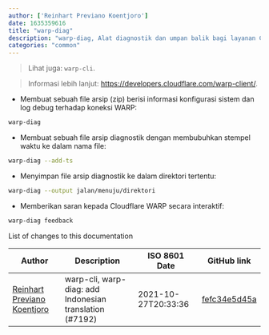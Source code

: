 ```yaml
---
author: ['Reinhart Previano Koentjoro']
date: 1635359616
title: "warp-diag"
description: "warp-diag, Alat diagnostik dan umpan balik bagi layanan Cloudflare WARP."
categories: "common"
---
```

> Lihat juga: `warp-cli`.

> Informasi lebih lanjut: <https://developers.cloudflare.com/warp-client/>.

- Membuat sebuah file arsip (zip) berisi informasi konfigurasi sistem dan log debug terhadap koneksi WARP:

```bash
warp-diag
```

- Membuat sebuah file arsip diagnostik dengan membubuhkan stempel waktu ke dalam nama file:

```bash
warp-diag --add-ts
```

- Menyimpan file arsip diagnostik ke dalam direktori tertentu:

```bash
warp-diag --output jalan/menuju/direktori
```

- Memberikan saran kepada Cloudflare WARP secara interaktif:

```bash
warp-diag feedback
```
List of changes to this documentation


Author | Description | ISO 8601 Date | GitHub link
------|-----|-----|-----
[Reinhart Previano Koentjoro](mailto:reinhart_previano@yahoo.com) | warp-cli, warp-diag: add Indonesian translation (#7192) | 2021-10-27T20:33:36 | [fefc34e5d45a](https://github.com/tldr-pages/tldr/commit/fefc34e5d45a0feaa9464381540d4ffe1189605c)

